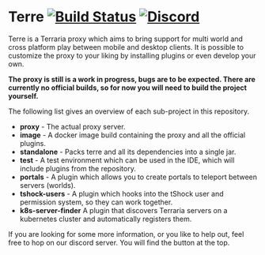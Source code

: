 # Terre [![Build Status](https://travis-ci.org/LanternPowered/Terre.svg?branch=master)](https://travis-ci.org/LanternPowered/Terre) [![Discord](https://img.shields.io/badge/chat-on%20discord-6E85CF.svg)](https://discord.gg/ArSrsuU)

Terre is a Terraria proxy which aims to bring support for multi world and cross platform play 
between mobile and desktop clients. It is possible to customize the proxy to your liking by 
installing plugins or even develop your own.

**The proxy is still is a work in progress, bugs are to be expected. There are currently no official 
builds, so for now you will need to build the project yourself.**
 
The following list gives an overview of each sub-project in this repository.

* **proxy** - The actual proxy server.
* **image** - A docker image build containing the proxy and all the official plugins.
* **standalone** - Packs terre and all its dependencies into a single jar.
* **test** - A test environment which can be used in the IDE, which will include plugins from the repository.
* **portals** - A plugin which allows you to create portals to teleport between servers (worlds).
* **tshock-users** - A plugin which hooks into the tShock user and permission system, so they can work together.
* **k8s-server-finder** A plugin that discovers Terraria servers on a kubernetes cluster and 
  automatically registers them.

If you are looking for some more information, or you like to help out, feel free to hop on our 
discord server. You will find the button at the top.
